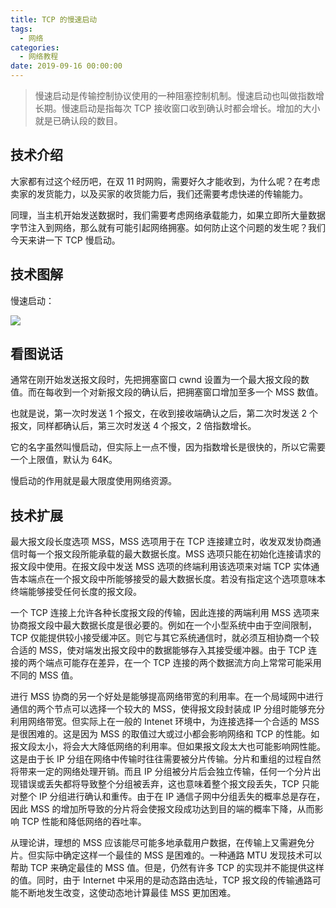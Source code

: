 ```yaml
---
title: TCP 的慢速启动
tags:
  - 网络
categories:
  - 网络教程
date: 2019-09-16 00:00:00
---
```


> 慢速启动是传输控制协议使用的一种阻塞控制机制。慢速启动也叫做指数增长期。慢速启动是指每次 TCP 接收窗口收到确认时都会增长。增加的大小就是已确认段的数目。

<!-- more -->

## 技术介绍

大家都有过这个经历吧，在双 11 时网购，需要好久才能收到，为什么呢？在考虑卖家的发货能力，以及买家的收货能力后，我们还需要考虑快递的传输能力。

同理，当主机开始发送数据时，我们需要考虑网络承载能力，如果立即所大量数据字节注入到网络，那么就有可能引起网络拥塞。如何防止这个问题的发生呢？我们今天来讲一下 TCP 慢启动。

## 技术图解

慢速启动：

![](https://cdn.dusays.com/2019/09/69-1.jpg)

## 看图说话

通常在刚开始发送报文段时，先把拥塞窗口 cwnd 设置为一个最大报文段的数值。而在每收到一个对新报文段的确认后，把拥塞窗口增加至多一个 MSS 数值。

也就是说，第一次时发送 1 个报文，在收到接收端确认之后，第二次时发送 2 个报文，同样都确认后，第三次时发送 4 个报文，2 倍指数增长。

它的名字虽然叫慢启动，但实际上一点不慢，因为指数增长是很快的，所以它需要一个上限值，默认为 64K。

慢启动的作用就是最大限度使用网络资源。

## 技术扩展

最大报文段长度选项 MSS，MSS 选项用于在 TCP 连接建立时，收发双发协商通信时每一个报文段所能承载的最大数据长度。MSS 选项只能在初始化连接请求的报文段中使用。在报文段中发送 MSS 选项的终端利用该选项来对端 TCP 实体通告本端点在一个报文段中所能够接受的最大数据长度。若没有指定这个选项意味本终端能够接受任何长度的报文段。

一个 TCP 连接上允许各种长度报文段的传输，因此连接的两端利用 MSS 选项来协商报文段中最大数据长度是很必要的。例如在一个小型系统中由于空间限制，TCP 仅能提供较小接受缓冲区。则它与其它系统通信时，就必须互相协商一个较合适的 MSS，使对端发出报文段中的数据能够存入其接受缓冲器。由于 TCP 连接的两个端点可能存在差异，在一个 TCP 连接的两个数据流方向上常常可能采用不同的 MSS 值。

进行 MSS 协商的另一个好处是能够提高网络带宽的利用率。在一个局域网中进行通信的两个节点可以选择一个较大的 MSS，使得报文段封装成 IP 分组时能够充分利用网络带宽。但实际上在一般的 Intenet 环境中，为连接选择一个合适的 MSS 是很困难的。这是因为 MSS 的取值过大或过小都会影响网络和 TCP 的性能。如报文段太小，将会大大降低网络的利用率。但如果报文段太大也可能影响网性能。这是由于长 IP 分组在网络中传输时往往需要被分片传输。分片和重组的过程自然将带来一定的网络处理开销。而且 IP 分组被分片后会独立传输，任何一个分片出现错误或丢失都将导致整个分组被丢弃，这也意味着整个报文段丢失，TCP 只能对整个 IP 分组进行确认和重传。由于在 IP 通信子网中分组丢失的概率总是存在，因此 MSS 的增加所导致的分片将会使报文段成功达到目的端的概率下降，从而影响 TCP 性能和降低网络的吞吐率。

从理论讲，理想的 MSS 应该能尽可能多地承载用户数据，在传输上又需避免分片。但实际中确定这样一个最佳的 MSS 是困难的。一种通路 MTU 发现技术可以帮助 TCP 来确定最佳的 MSS 值。但是，仍然有许多 TCP 的实现并不能提供这样的值。同时，由于 Internet 中采用的是动态路由选址，TCP 报文段的传输通路可能不断地发生改变，这使动态地计算最佳 MSS 更加困难。